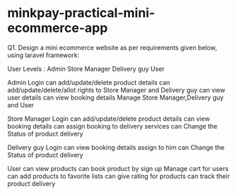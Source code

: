# minkpay-practical-mini-ecommerce-app
Q1.  Design a mini ecommerce website as per requirements given below, using laravel framework:

User Levels :
Admin
Store Manager
Delivery guy
User

Admin 
Login
can add/update/delete product details
can add/update/delete/allot rights to Store Manager and Delivery guy
can view user details
can view booking details
Manage Store Manager,Delivery guy and User

Store Manager
Login
can add/update/delete product details
can view booking details
can assign booking to delivery services
can Change the Status of product delivery

Delivery guy
Login
can view booking details assign to him
can Change the Status of product delivery

User
can view products
can book product by sign up
Manage cart for users
can add products to favorite lists
can give rating for products
can track their product delivery
